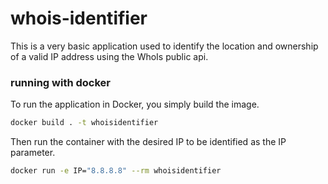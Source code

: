 # whois-identifier

This is a very basic application used to identify the location and ownership of a valid IP address using the WhoIs public api.

### running with docker

To run the application in Docker, you simply build the image.

```sh
docker build . -t whoisidentifier
```

Then run the container with the desired IP to be identified as the IP parameter.

```sh
docker run -e IP="8.8.8.8" --rm whoisidentifier
```
